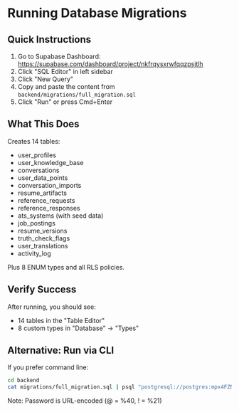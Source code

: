 # Running Database Migrations

## Quick Instructions

1. Go to Supabase Dashboard: https://supabase.com/dashboard/project/nkfrqysxrwfqqzpsjtlh
2. Click "SQL Editor" in left sidebar
3. Click "New Query"
4. Copy and paste the content from `backend/migrations/full_migration.sql`
5. Click "Run" or press Cmd+Enter

## What This Does

Creates 14 tables:
- user_profiles
- user_knowledge_base
- conversations
- user_data_points
- conversation_imports
- resume_artifacts
- reference_requests
- reference_responses
- ats_systems (with seed data)
- job_postings
- resume_versions
- truth_check_flags
- user_translations
- activity_log

Plus 8 ENUM types and all RLS policies.

## Verify Success

After running, you should see:
- 14 tables in the "Table Editor"
- 8 custom types in "Database" → "Types"

## Alternative: Run via CLI

If you prefer command line:

```bash
cd backend
cat migrations/full_migration.sql | psql "postgresql://postgres:mpx4FZN6rnv%40djz%21pvq@db.nkfrqysxrwfqqzpsjtlh.supabase.co:5432/postgres"
```

Note: Password is URL-encoded (@ = %40, ! = %21)
